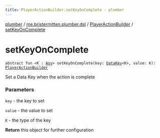 ```yaml
---
title: PlayerActionBuilder.setKeyOnComplete - plumber
---
```


[plumber](../../index.html) / [me.bristermitten.plumber.dsl](../index.html) / [PlayerActionBuilder](index.html) / [setKeyOnComplete](./set-key-on-complete.html)

# setKeyOnComplete

`abstract fun <K : `[`Any`](https://kotlinlang.org/api/latest/jvm/stdlib/kotlin/-any/index.html)`> setKeyOnComplete(key: `[`DataKey`](../../me.bristermitten.plumber.struct.key/-data-key/index.html)`<K>, value: K): `[`PlayerActionBuilder`](index.html)

Set a Data Key when the action is complete

### Parameters

`key` - the key to set

`value` - the value to set

`K` - the type of the key

**Return**
this object for further configuration

